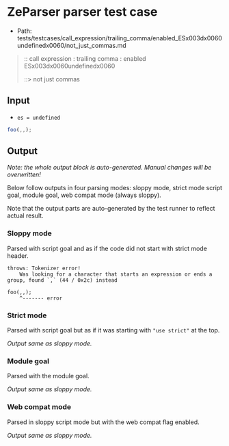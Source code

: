 # ZeParser parser test case

- Path: tests/testcases/call_expression/trailing_comma/enabled_ESx003dx0060undefinedx0060/not_just_commas.md

> :: call expression : trailing comma : enabled ESx003dx0060undefinedx0060
>
> ::> not just commas

## Input

- `es = undefined`

`````js
foo(,,);
`````

## Output

_Note: the whole output block is auto-generated. Manual changes will be overwritten!_

Below follow outputs in four parsing modes: sloppy mode, strict mode script goal, module goal, web compat mode (always sloppy).

Note that the output parts are auto-generated by the test runner to reflect actual result.

### Sloppy mode

Parsed with script goal and as if the code did not start with strict mode header.

`````
throws: Tokenizer error!
    Was looking for a character that starts an expression or ends a group, found `,` (44 / 0x2c) instead

foo(,,);
    ^------- error
`````

### Strict mode

Parsed with script goal but as if it was starting with `"use strict"` at the top.

_Output same as sloppy mode._

### Module goal

Parsed with the module goal.

_Output same as sloppy mode._

### Web compat mode

Parsed in sloppy script mode but with the web compat flag enabled.

_Output same as sloppy mode._
